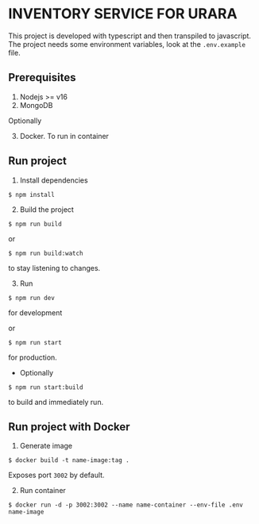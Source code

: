 # INVENTORY SERVICE FOR URARA

This project is developed with typescript and then transpiled to javascript.    
The project needs some environment variables, look at the `.env.example` file.

## Prerequisites

1. Nodejs >= v16
2. MongoDB

Optionally

3. Docker. To run in container

## Run project

1. Install dependencies 
```shell
$ npm install
```

2. Build the project

```shell
$ npm run build
```

or

```shell
$ npm run build:watch
```
to stay listening to changes.

3. Run

```shell
$ npm run dev
```
for development

or

```shell
$ npm run start
```
for production.

- Optionally
```shell
$ npm run start:build
```
to build and immediately run.

## Run project with Docker

1. Generate image
```shell
$ docker build -t name-image:tag .
```
Exposes port `3002` by default.

2. Run container
```shell
$ docker run -d -p 3002:3002 --name name-container --env-file .env name-image
```